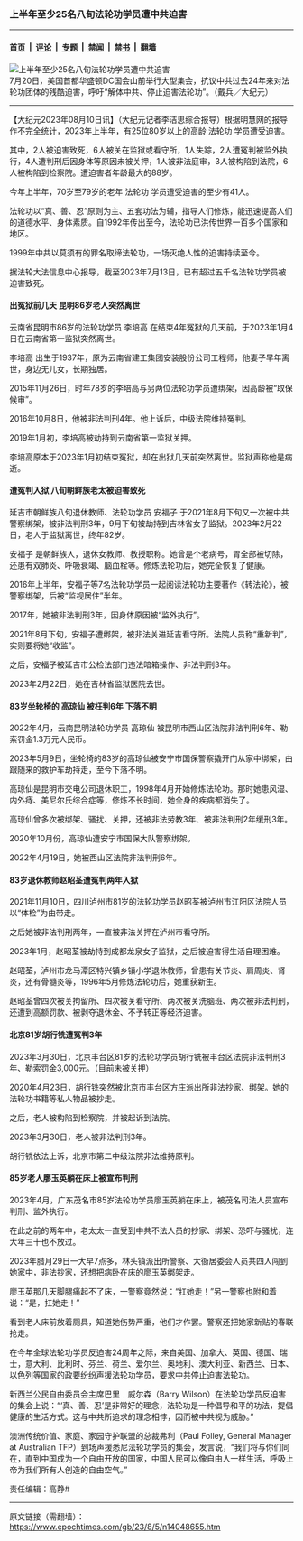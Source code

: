 ### 上半年至少25名八旬法轮功学员遭中共迫害

---

#### [首页](../../../..?n14048655) &nbsp;|&nbsp; [评论](../../../../../epoch-comment?n14048655) &nbsp;|&nbsp; [专题](../../../../../epoch-special?n14048655) &nbsp;|&nbsp; [禁闻](../../../../../epoch-news?n14048655) &nbsp;|&nbsp; [禁书](../../../../../books?n14048655) &nbsp;|&nbsp; [翻墙](https://github.com/gfw-breaker/nogfw/blob/master/README.md?n14048655)


<div><img alt="上半年至少25名八旬法轮功学员遭中共迫害" class="attachment-djy_600_400 size-djy_600_400 wp-post-image" src="https://i.epochtimes.com/assets/uploads/2023/08/id14048680-2307201701071973-600x400.jpg"/>
<div class="caption">
 7月20日，美国首都华盛顿DC国会山前举行大型集会，抗议中共过去24年来对法轮功团体的残酷迫害，呼吁“解体中共、停止迫害法轮功”。（戴兵／大纪元）
</div></div><hr/><div class="post_content" id="artbody" itemprop="articleBody">
 <!-- article content begin -->
 <p>
  【大纪元2023年08月10日讯】（大纪元记者李洁思综合报导）根据明慧网的报导作不完全统计，2023年上半年，有25位80岁以上的高龄
  <ok href="https://www.epochtimes.com/gb/tag/%E6%B3%95%E8%BD%AE%E5%8A%9F.html">
   法轮功
  </ok>
  学员遭受迫害。
 </p>
 <p>
  其中，2人被迫害致死，6人被关在监狱或看守所，1人失踪，2人遭冤判被监外执行，4人遭判刑后因身体等原因未被关押，1人被非法庭审，3人被构陷到法院，6人被构陷到检察院。遭迫害者年龄最大的88岁。
 </p>
 <p>
  今年上半年，70岁至79岁的老年
  <ok href="https://www.epochtimes.com/gb/tag/%E6%B3%95%E8%BD%AE%E5%8A%9F.html">
   法轮功
  </ok>
  学员遭受迫害的至少有41人。
 </p>
 <p>
  法轮功以“真、善、忍”原则为主、五套功法为辅，指导人们修炼，能迅速提高人们的道德水平、身体素质。自1992年传出至今，法轮功已洪传世界一百多个国家和地区。
 </p>
 <p>
  1999年中共以莫须有的罪名取缔法轮功，一场灭绝人性的迫害持续至今。
 </p>
 <p>
  据法轮大法信息中心报导，截至2023年7月13日，已有超过五千名法轮功学员被迫害致死。
 </p>
 <h4 class="title">
  出冤狱前几天 昆明86岁老人突然离世
 </h4>
 <p>
  云南省昆明市86岁的法轮功学员
  <ok href="https://www.epochtimes.com/gb/tag/%E6%9D%8E%E5%9F%B9%E9%AB%98.html">
   李培高
  </ok>
  在结束4年冤狱的几天前，于2023年1月4日在云南省第一监狱突然离世。
 </p>
 <p>
  <ok href="https://www.epochtimes.com/gb/tag/%E6%9D%8E%E5%9F%B9%E9%AB%98.html">
   李培高
  </ok>
  出生于1937年，原为云南省建工集团安装股份公司工程师，他妻子早年离世，身边无儿女，长期独居。
 </p>
 <p>
  2015年11月26日，时年78岁的李培高与另两位法轮功学员遭绑架，因高龄被“取保候审”。
 </p>
 <p>
  2016年10月8日，他被非法判刑4年。他上诉后，中级法院维持冤判。
 </p>
 <p>
  2019年1月初，李培高被劫持到云南省第一监狱关押。
 </p>
 <p>
  李培高原本于2023年1月初结束冤狱，却在出狱几天前突然离世。监狱声称他是病逝。
 </p>
 <h4>
  遭冤判入狱 八旬朝鲜族老太被迫害致死
 </h4>
 <p>
  延吉市朝鲜族八旬退休教师、法轮功学员
  <ok href="https://www.epochtimes.com/gb/tag/%E5%AE%89%E7%A6%8F%E5%AD%90.html">
   安福子
  </ok>
  于2021年8月下旬又一次被中共警察绑架，被非法判刑3年，9月下旬被劫持到吉林省女子监狱。2023年2月22日，老人于监狱离世，终年82岁。
 </p>
 <p>
  <ok href="https://www.epochtimes.com/gb/tag/%E5%AE%89%E7%A6%8F%E5%AD%90.html">
   安福子
  </ok>
  是朝鲜族人，退休女教师、教授职称。她曾是个老病号，胃全部被切除，还患有双肺炎、呼吸衰竭、脑血栓等。修炼法轮功后，她完全恢复了健康。
 </p>
 <p>
  2016年上半年，安福子等7名法轮功学员一起阅读法轮功主要著作《转法轮》，被警察绑架，后被“监视居住”半年。
 </p>
 <p>
  2017年，她被非法判刑3年，因身体原因被“监外执行”。
 </p>
 <p>
  2021年8月下旬，安福子遭绑架，被非法关进延吉看守所。法院人员称“重新判”，实则要将她“收监”。
 </p>
 <p>
  之后，安福子被延吉市公检法部门违法暗箱操作、非法判刑3年。
 </p>
 <p>
  2023年2月22日，她在吉林省监狱医院去世。
 </p>
 <h4>
  <b>
   83岁坐轮椅的
   <ok href="https://www.epochtimes.com/gb/tag/%E9%AB%98%E7%90%BC%E4%BB%99.html">
    高琼仙
   </ok>
   被枉判6年 下落不明
  </b>
 </h4>
 <p>
  2022年4月，云南昆明法轮功学员
  <ok href="https://www.epochtimes.com/gb/tag/%E9%AB%98%E7%90%BC%E4%BB%99.html">
   高琼仙
  </ok>
  被昆明市西山区法院非法判刑6年、勒索罚金1.3万元人民币。
 </p>
 <p>
  2023年5月9日，坐轮椅的83岁的高琼仙被安宁市国保警察撬开门从家中绑架，由跟随来的救护车劫持走，至今下落不明。
 </p>
 <p>
  高琼仙是昆明市交电公司退休职工，1998年4月开始修炼法轮功。那时她患风湿、内外痔、美尼尔氏综合症等，修炼不长时间，她全身的疾病都消失了。
 </p>
 <p>
  高琼仙曾多次被绑架、骚扰、关押，还被非法劳教3年、被非法判刑2年缓刑3年。
 </p>
 <p>
  2020年10月份，高琼仙遭安宁市国保大队警察绑架。
 </p>
 <p>
  2022年4月19日，她被西山区法院非法判刑6年。
 </p>
 <h4>
  <b>
   83岁退休教师赵昭荃遭冤判两年入狱
  </b>
 </h4>
 <p>
  2021年11月10日，四川泸州市81岁的法轮功学员赵昭荃被泸州市江阳区法院人员以“体检”为由带走。
 </p>
 <p>
  之后她被非法判刑两年，一直被非法关押在泸州市看守所。
 </p>
 <p>
  2023年1月，赵昭荃被劫持到成都龙泉女子监狱，之后被迫害得生活自理困难。
 </p>
 <p>
  赵昭荃，泸州市龙马潭区特兴镇乡镇小学退休教师，曾患有关节炎、肩周炎、肾炎，还有骨髓炎等，1996年5月修炼法轮功后，她重获新生。
 </p>
 <p>
  赵昭荃曾四次被关拘留所、四次被关看守所、两次被关洗脑班、两次被非法判刑，还遭到高额罚款、被剥夺退休金、不予转正等经济迫害。
 </p>
 <h4>
  <b>
   北京81岁胡行铣遭冤判3年
  </b>
 </h4>
 <p>
  2023年3月30日，北京丰台区81岁的法轮功学员胡行铣被丰台区法院非法判刑3年、勒索罚金3,000元。（目前未被关押）
 </p>
 <p>
  2020年4月23日，胡行铣突然被北京市丰台区方庄派出所非法抄家、绑架。她的法轮功书籍等私人物品被抄走。
 </p>
 <p>
  之后，老人被构陷到检察院，并被起诉到法院。
 </p>
 <p>
  2023年3月30日，老人被非法判刑3年。
 </p>
 <p>
  胡行铣依法上诉，北京市第二中级法院非法维持原判。
 </p>
 <h4>
  <b>
   85岁老人廖玉英躺在床上被宣布判刑
  </b>
 </h4>
 <p>
  2023年4月，广东茂名市85岁法轮功学员廖玉英躺在床上，被茂名司法人员宣布判刑、监外执行。
 </p>
 <p>
  在此之前的两年中，老太太一直受到中共不法人员的抄家、绑架、恐吓与骚扰，连大年三十也不放过。
 </p>
 <p>
  2023年腊月29日一大早7点多，林头镇派出所警察、大衙居委会人员共四人闯到她家中，非法抄家，还想把病卧在床的廖玉英绑架走。
 </p>
 <p>
  廖玉英那几天脚腿痛起不了床，一警察竟然说：“扛她走！”另一警察也附和着说：“是，扛她走！”
 </p>
 <p>
  看到老人床前放着厕具，知道她伤势严重，他们才作罢。警察还把她家新贴的春联抢走。
 </p>
 <p>
  在今年全球法轮功学员反迫害24周年之际，来自美国、加拿大、英国、德国、瑞士，意大利、比利时、芬兰、荷兰、爱尔兰、奥地利、澳大利亚、新西兰、日本、以色列等国家的政要纷纷声援法轮功学员，要求中共停止迫害法轮功。
 </p>
 <p>
  新西兰公民自由委员会主席巴里﹒威尔森（Barry Wilson）在法轮功学员反迫害的集会上说：“‘真、善、忍’是非常好的理念，法轮功是一种倡导和平的功法，提倡健康的生活方式。这与中共所追求的理念相悖，因而被中共视为威胁。”
 </p>
 <p>
  澳洲传统价值、家庭、家园守护联盟的总裁弗利（Paul Folley, General Manager at Australian TFP）到场声援悉尼法轮功学员的集会，发言说，“我们将与你们同在，直到中国成为一个自由开放的国家，中国人民可以像自由人一样生活，呼吸上帝为我们所有人创造的自由空气。”
 </p>
 <p>
  责任编辑：高静#
 </p>
 <!-- article content end -->
 <div id="below_article_ad">
 </div>
</div>


---

原文链接（需翻墙）：https://www.epochtimes.com/gb/23/8/5/n14048655.htm